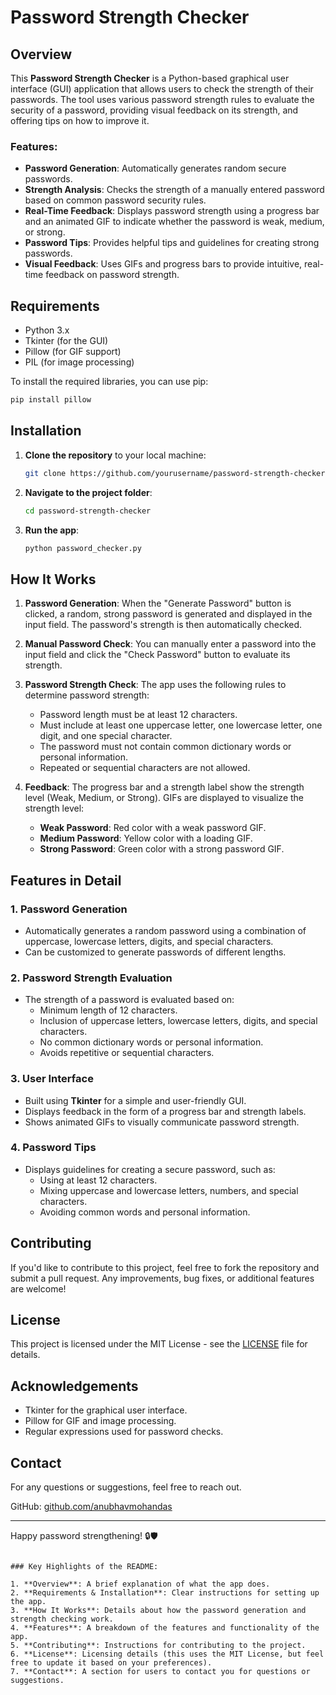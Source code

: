 # Password Strength Checker

## Overview

This **Password Strength Checker** is a Python-based graphical user interface (GUI) application that allows users to check the strength of their passwords. The tool uses various password strength rules to evaluate the security of a password, providing visual feedback on its strength, and offering tips on how to improve it.

### Features:
- **Password Generation**: Automatically generates random secure passwords.
- **Strength Analysis**: Checks the strength of a manually entered password based on common password security rules.
- **Real-Time Feedback**: Displays password strength using a progress bar and an animated GIF to indicate whether the password is weak, medium, or strong.
- **Password Tips**: Provides helpful tips and guidelines for creating strong passwords.
- **Visual Feedback**: Uses GIFs and progress bars to provide intuitive, real-time feedback on password strength.


## Requirements

- Python 3.x
- Tkinter (for the GUI)
- Pillow (for GIF support)
- PIL (for image processing)

To install the required libraries, you can use pip:

```bash
pip install pillow
```

## Installation

1. **Clone the repository** to your local machine:
    ```bash
    git clone https://github.com/yourusername/password-strength-checker.git
    ```

2. **Navigate to the project folder**:
    ```bash
    cd password-strength-checker
    ```

3. **Run the app**:
    ```bash
    python password_checker.py
    ```

## How It Works

1. **Password Generation**: When the "Generate Password" button is clicked, a random, strong password is generated and displayed in the input field. The password's strength is then automatically checked.
   
2. **Manual Password Check**: You can manually enter a password into the input field and click the "Check Password" button to evaluate its strength.
   
3. **Password Strength Check**: The app uses the following rules to determine password strength:
    - Password length must be at least 12 characters.
    - Must include at least one uppercase letter, one lowercase letter, one digit, and one special character.
    - The password must not contain common dictionary words or personal information.
    - Repeated or sequential characters are not allowed.

4. **Feedback**: The progress bar and a strength label show the strength level (Weak, Medium, or Strong). GIFs are displayed to visualize the strength level:
    - **Weak Password**: Red color with a weak password GIF.
    - **Medium Password**: Yellow color with a loading GIF.
    - **Strong Password**: Green color with a strong password GIF.

## Features in Detail

### 1. **Password Generation**
   - Automatically generates a random password using a combination of uppercase, lowercase letters, digits, and special characters.
   - Can be customized to generate passwords of different lengths.

### 2. **Password Strength Evaluation**
   - The strength of a password is evaluated based on:
     - Minimum length of 12 characters.
     - Inclusion of uppercase letters, lowercase letters, digits, and special characters.
     - No common dictionary words or personal information.
     - Avoids repetitive or sequential characters.

### 3. **User Interface**
   - Built using **Tkinter** for a simple and user-friendly GUI.
   - Displays feedback in the form of a progress bar and strength labels.
   - Shows animated GIFs to visually communicate password strength.

### 4. **Password Tips**
   - Displays guidelines for creating a secure password, such as:
     - Using at least 12 characters.
     - Mixing uppercase and lowercase letters, numbers, and special characters.
     - Avoiding common words and personal information.

## Contributing

If you'd like to contribute to this project, feel free to fork the repository and submit a pull request. Any improvements, bug fixes, or additional features are welcome!

## License

This project is licensed under the MIT License - see the [LICENSE](LICENSE) file for details.

## Acknowledgements

- Tkinter for the graphical user interface.
- Pillow for GIF and image processing.
- Regular expressions used for password checks.

## Contact

For any questions or suggestions, feel free to reach out.

GitHub: [github.com/anubhavmohandas](https://github.com/anubhavmohandas)

---

Happy password strengthening! 🔒🛡️
```

### Key Highlights of the README:

1. **Overview**: A brief explanation of what the app does.
2. **Requirements & Installation**: Clear instructions for setting up the app.
3. **How It Works**: Details about how the password generation and strength checking work.
4. **Features**: A breakdown of the features and functionality of the app.
5. **Contributing**: Instructions for contributing to the project.
6. **License**: Licensing details (this uses the MIT License, but feel free to update it based on your preferences).
7. **Contact**: A section for users to contact you for questions or suggestions.
